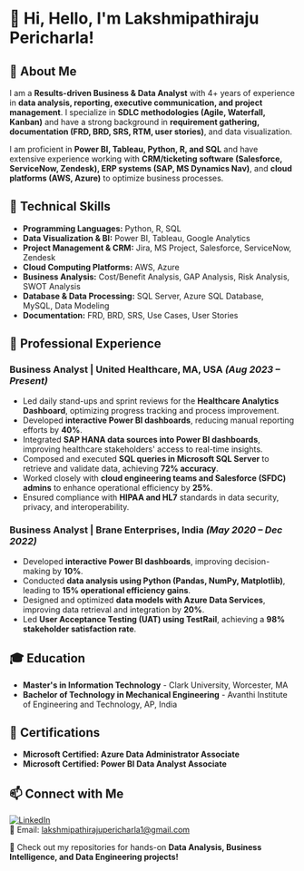 # 👋 Hi, Hello, I'm Lakshmipathiraju Pericharla!

## 🚀 About Me
I am a **Results-driven Business & Data Analyst** with 4+ years of experience in **data analysis, reporting, executive communication, and project management**. I specialize in **SDLC methodologies (Agile, Waterfall, Kanban)** and have a strong background in **requirement gathering, documentation (FRD, BRD, SRS, RTM, user stories)**, and data visualization.

I am proficient in **Power BI, Tableau, Python, R, and SQL** and have extensive experience working with **CRM/ticketing software (Salesforce, ServiceNow, Zendesk), ERP systems (SAP, MS Dynamics Nav)**, and **cloud platforms (AWS, Azure)** to optimize business processes.

## 🔧 Technical Skills
- **Programming Languages:** Python, R, SQL
- **Data Visualization & BI:** Power BI, Tableau, Google Analytics
- **Project Management & CRM:** Jira, MS Project, Salesforce, ServiceNow, Zendesk
- **Cloud Computing Platforms:** AWS, Azure
- **Business Analysis:** Cost/Benefit Analysis, GAP Analysis, Risk Analysis, SWOT Analysis
- **Database & Data Processing:** SQL Server, Azure SQL Database, MySQL, Data Modeling
- **Documentation:** FRD, BRD, SRS, Use Cases, User Stories

## 💼 Professional Experience
### **Business Analyst | United Healthcare, MA, USA** _(Aug 2023 – Present)_
- Led daily stand-ups and sprint reviews for the **Healthcare Analytics Dashboard**, optimizing progress tracking and process improvement.
- Developed **interactive Power BI dashboards**, reducing manual reporting efforts by **40%**.
- Integrated **SAP HANA data sources into Power BI dashboards**, improving healthcare stakeholders' access to real-time insights.
- Composed and executed **SQL queries in Microsoft SQL Server** to retrieve and validate data, achieving **72% accuracy**.
- Worked closely with **cloud engineering teams and Salesforce (SFDC) admins** to enhance operational efficiency by **25%**.
- Ensured compliance with **HIPAA and HL7** standards in data security, privacy, and interoperability.

### **Business Analyst | Brane Enterprises, India** _(May 2020 – Dec 2022)_
- Developed **interactive Power BI dashboards**, improving decision-making by **10%**.
- Conducted **data analysis using Python (Pandas, NumPy, Matplotlib)**, leading to **15% operational efficiency gains**.
- Designed and optimized **data models with Azure Data Services**, improving data retrieval and integration by **20%**.
- Led **User Acceptance Testing (UAT) using TestRail**, achieving a **98% stakeholder satisfaction rate**.

## 🎓 Education
- **Master's in Information Technology** - Clark University, Worcester, MA
- **Bachelor of Technology in Mechanical Engineering** - Avanthi Institute of Engineering and Technology, AP, India

## 📜 Certifications
- **Microsoft Certified: Azure Data Administrator Associate**
- **Microsoft Certified: Power BI Data Analyst Associate**

## 📫 Connect with Me
[![LinkedIn](https://img.shields.io/badge/LinkedIn-Profile-blue?logo=linkedin)](https://www.linkedin.com/in/lakshmipathirajup)  
📧 Email: lakshmipathirajupericharla1@gmail.com  

🚀 Check out my repositories for hands-on **Data Analysis, Business Intelligence, and Data Engineering projects!**  
